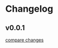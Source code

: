 # Changelog


## v0.0.1

[compare changes](https://github.com/zadigetvoltaire/nuxt-gtm/compare/v0.0.0...v0.0.1)

